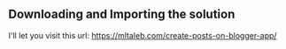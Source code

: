 ## Downloading and Importing the solution

I'll let you visit this url: https://mltaleb.com/create-posts-on-blogger-app/
